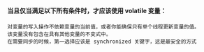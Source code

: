 #### 当且仅当满足以下所有条件时，才应该使用 volatile 变量：
```
对变量的写入操作不依赖变量的当前值，或者你能确保只有单个线程更新变量的值。
该变量没有包含在具有其他变量的不变式中。
在需要同步的时候，第一选择应该是 synchronized 关键字，这是最安全的方式
```

